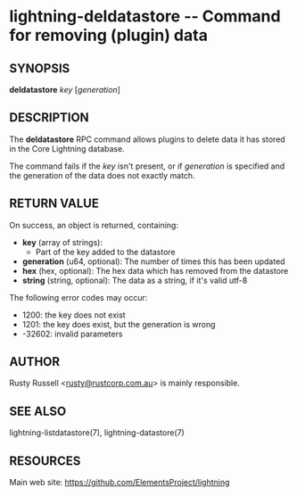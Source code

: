 lightning-deldatastore -- Command for removing (plugin) data
============================================================

SYNOPSIS
--------

**deldatastore** *key* [*generation*]

DESCRIPTION
-----------

The **deldatastore** RPC command allows plugins to delete data it has
stored in the Core Lightning database.

The command fails if the *key* isn't present, or if *generation*
is specified and the generation of the data does not exactly match.

RETURN VALUE
------------

[comment]: # (GENERATE-FROM-SCHEMA-START)
On success, an object is returned, containing:

- **key** (array of strings):
  - Part of the key added to the datastore
- **generation** (u64, optional): The number of times this has been updated
- **hex** (hex, optional): The hex data which has removed from the datastore
- **string** (string, optional): The data as a string, if it's valid utf-8

[comment]: # (GENERATE-FROM-SCHEMA-END)

The following error codes may occur:
- 1200: the key does not exist
- 1201: the key does exist, but the generation is wrong
- -32602: invalid parameters

AUTHOR
------

Rusty Russell <<rusty@rustcorp.com.au>> is mainly responsible.

SEE ALSO
--------

lightning-listdatastore(7), lightning-datastore(7)

RESOURCES
---------

Main web site: <https://github.com/ElementsProject/lightning>

[comment]: # ( SHA256STAMP:0d9d6e4336f6317ca85628b76f2aa40a5172b54333a1a3931e1284d9a803f61b)
